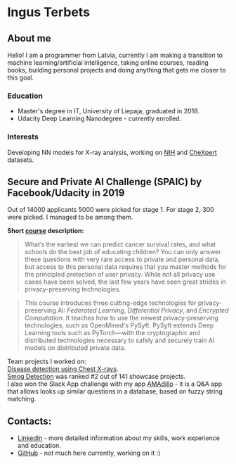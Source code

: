 # Ingus Terbets

## About me
Hello! I am a programmer from Latvia, currently I am making a transition to machine learning/artificial intelligence, taking online courses, reading books, building personal projects and doing anything that gets me closer to this goal.
### Education
* Master's degree in IT, University of Liepaja, graduated in 2018.  
* Udacity Deep Learning Nanodegree - currently enrolled.

### Interests
Developing NN models for X-ray analysis, working on [NIH](https://www.kaggle.com/nih-chest-xrays/data) and [CheXpert](https://stanfordmlgroup.github.io/competitions/chexpert/) datasets.  

## Secure and Private AI Challenge (SPAIC) by Facebook/Udacity in 2019

Out of 14000 applicants 5000 were picked for stage 1. For stage 2, 300 were picked. I managed to be among them.  

**Short [course](https://www.udacity.com/course/secure-and-private-ai--ud185) description:**
> What’s the earliest we can predict cancer survival rates, and what schools do the best job of educating children? You can only answer these questions with very rare access to private and personal data, but access to this personal data requires that you master methods for the principled protection of user privacy. While not all privacy use cases have been solved, the last few years have seen great strides in privacy-preserving technologies.

> This course introduces three cutting-edge technologies for privacy-preserving AI: *Federated Learning*, *Differential Privacy*, and *Encrypted Computation*. It teaches how to use the newest privacy-preserving technologies, such as OpenMined's PySyft. PySyft extends Deep Learning tools such as PyTorch—with the cryptographic and distributed technologies necessary to safely and securely train AI models on distributed private data.

Team projects I worked on:  
[Disease detection using Chest X-rays](https://github.com/aksht94/UdacityOpenSource/tree/master/Disease-detection-using-chest-xrays).  
[Smog Detection](https://github.com/aksht94/UdacityOpenSource/tree/master/SmogDetection) was ranked #2 out of 141 showcase projects.  
I also won the Slack App challenge with my app [AMAdillo](https://github.com/ingus-t/AMAdillo) - it is a Q&A app that allows looks up similar questions in a database, based on fuzzy string matching.

## Contacts:
* [LinkedIn](https://www.linkedin.com/in/ingus-terbets/) - more detailed information about my skills, work experience and education.
* [GitHub](https://github.com/ingus-t) - not much here currently, working on it :)
